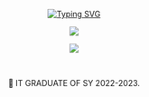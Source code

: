 


  <div align=center>
<p align="center">

<a href="https://git.io/typing-svg"><img src="https://readme-typing-svg.demolab.com?font=Fira+Code&duration=4000&pause=1000&color=09F7D5&center=true&vCenter=true&width=435&lines=%F0%9F%93%9A+Software+Engineer+%F0%9F%9A%80;" alt="Typing SVG" />
</a>
   
</p>
</div>


<!-- First row of skills -->
<p align="center">
  <a href="https://skillicons.dev">
    <img src="https://skillicons.dev/icons?i=js,ts,python,django,flask,fastapi,postman,nginx,react,vue,next,nodejs,docker,cypress&perline=14" />
  </a>
</p>

<!-- Second row of skills -->
<p align="center">
  <a href="https://skillicons.dev">
    <img src="https://skillicons.dev/icons?i=mongodb,redis,mysql,postgresql,dynamodb,prisma,bash,linux,aws,azure,gcp,cloudflare,terraform,kafka&perline=14" />
  </a>
</p>



</br>


  <div align=center>
<p>🏫 IT GRADUATE OF SY 2022-2023.</h2>
</div>




</div>

</div>

[linkedin]: https://www.linkedin.com/in/francisco-carl/
[Facebook]: https://www.facebook.com/cj.francisco.3152/
[Email]: mailto:franciscocarl122@gmail.com


  
  
</div>




